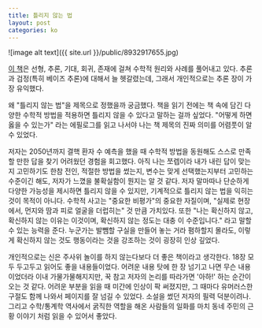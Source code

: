 ```yaml
---
title: 틀리지 않는 법
layout: post
categories: ko
---
```

![image alt text]({{ site.url }}/public/8932917655.jpg)

[이 책](https://g.co/kgs/5fd0Tk)은 선형, 추론, 기대, 회귀, 존재에 걸쳐 수학적 원리와 사례를 풀어내고 있다. 추론과 검정(특히 베이즈 추론)에 대해서 늘 헷갈렸는데, 그래서 개인적으로는 추론 장이 가장 유익했다.  

왜 "틀리지 않는 법"을 제목으로 정했을까 궁금했다. 책을 읽기 전에는 책 속에 담긴 다양한 수학적 방법을 적용하면 틀리지 않을 수 있다고 말하는 걸까 싶었다. "어떻게 하면 옳을 수 있는가" 라는 에필로그를 읽고 나서야 나는 책 제목의 진짜 의미를 어렴풋이 알 수 있었다. 

저자는 2050년까지 결핵 환자 수 예측을 했을 때 수학적 방법을 동원해도 스스로 만족할 만한 답을 찾기 어려웠던 경험을 회고했다. 아직 나는 쪼렙이라 내가 내린 답이 맞는지 고민하기도 한참 전인, 적절한 방법을 썼는지, 변수는 맞게 선택했는지부터 고민하는  수준이긴 해도, 저자가 느꼈을 불확실함이 뭔지는 알 것 같다. 저자 말마따나 단순하게 다양한 가능성을 제시하면 틀리지 않을 수 있지만, 기계적으로 틀리지 않는 법을 익히는 것이 목적이 아니다. 수학적 사고는 "중요한 비평가"의 중요한 자질이며, "실제로 현장에서, 먼지와 땀과 피로 얼굴을 더럽히는" 것 만큼 가치있다. 또한 "나는 확신하지 않고, 확신하지 않는 이유는 이것이며, 확신하지 않는 정도는 대충 이 수준입니다." 라고 말할 수 있는 능력을 준다. 누군가는 발뺌할 구실을 만들어 놓는 거라 폄하할지 몰라도, 이렇게 확신하지 않는 것도 행동이라는 것을 강조하는 것이 굉장히 인상 깊었다. 

개인적으로는 신은 주사위 놀이를 하지 않는다보다 더 좋은 책이라고 생각한다. 18장 모두 두고두고 읽어도 좋을 내용들이었다. 어려운 내용 탓에 한 장 넘기고 나면 무슨 내용이었더라 이내 가물가물해지지만, 꾹 참고 저자의 논리를 따라가면 '아하!' 하는 순간이 오는 것 같다. 어려운 부분을 읽을 때 미간에 인상이 팍 써졌지만, 그 때마다 유머러스한 구절도 함께 나와서 페이지를 잘 넘길 수 있었다. 소설을 썼던 저자의 필력 덕분이려나. 그리고 수학/통계학 역사에서 굵직한 역할을 해온 사람들의 일화를 마치 동네 주민의 근황 이야기 처럼 읽을 수 있어서 좋았다. 

